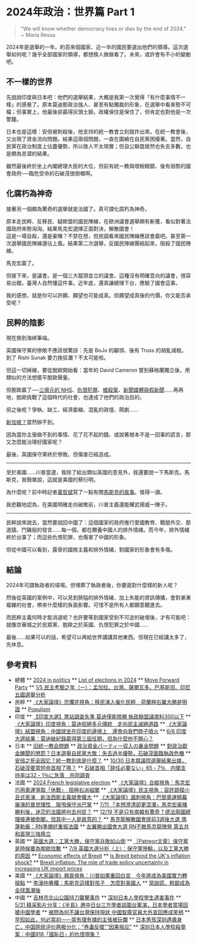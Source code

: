 # 2024年政治：世界篇 Part 1

> "We will know whether democracy lives or dies by the end of 2024." ~ Maria Ressa

2024年是選舉的一年。約百來個國家、近一半的國民要選出他們的領導。這次選舉如何呢？幾乎全部國家的領導，都想換人做做看了。未來，或許會有不小的變動吧。

## 不一樣的世界

先說說印度與日本吧：他們的選舉結果，大概是我第一次覺得「有什麼事情不一樣」的感覺了。原本莫迪那政治強人、甚至有點獨裁的形象，在選舉中看來勢不可檔；但事實上，他最後卻贏得灰頭土臉。政權保住是保住了，但肯定也對他是一次警鐘。

日本也是這樣：安倍被刺殺後，他支持的統一教會立刻就炸出來。在統一教會後，又出現了資金流向問題。結果這兩個問題，一直在圍繞在自民黨困擾著。當然，自民黨在政治制度上佔盡優勢，所以換人不太現實；但自公聯盟居然也失去多數，也是頗為苦澀的結果。

雖然最後終於坐上內閣總理大臣的大位，但前有統一教與增稅眼鏡、後有弱勢的國會政府──臨危受命的石破茂很倒楣啊。

## 化腐朽為神奇

接著另一個頗為驚奇的選舉就是法國了。真可謂化腐朽為神奇。

原本走民粹、反移民、疑歐盟的國民陣線，在歐洲議會選舉頗有斬獲，看似對著法國政府來勢洶洶。結果馬克宏選擇正面對決，解散國會！  
這是一場自殺，還是豪賭？不禁在想，但民調看來國民陣線應該會贏吧。甚至第一次選舉國民陣線還佔上風。結果第二次選舉，反國民陣線團結起來，阻殺了國民陣線。

馬克宏贏了。

但接下來，是議會。是一個三大龍頭並立的議會。這種沒有明確意向的議會，很容易出錯。臺灣人自然懂這件事。近年底，還真讓總理下台，應驗了國會這事。

我的感想，就是你可以許願、願望也可能成真。但願望成真後的代價，你又能否承受呢？

## 民粹的陰影

現在換到海峽筆端。

英國保守黨的慘敗不應該很驚訝：先是 BoJo 的顢頇、後有 Truss 的胡亂減稅。到了 Rishi Sunak 要力挽狂瀾？不太可能啦。

但這一切掉線，要從脫歐開始看：當年的 David Cameron 嘗到蘇格蘭獨立後，用類似的方法想擺平脫歐聲量。

但脫歐贏了──[三億元的 NHS](https://en.wikipedia.org/wiki/Vote_Leave_bus)、[仇恨犯罪](https://en.wikipedia.org/wiki/2016_United_Kingdom_European_Union_membership_referendum#Abuse_and_hate_crime_allegations)、[槍殺案](https://en.wikipedia.org/wiki/Murder_of_Jo_Cox)、[新聞媒體與假新聞](https://en.wikipedia.org/wiki/Causes_of_the_vote_in_favour_of_Brexit#Role_of_the_media)……再再地，脫歐挑戰了這個時代的社會，也達成了他們的政治目的。

但之後呢？爭執、缺工、經濟委縮、混亂的政壇、鬧劇……

[新加坡？](https://en.wikipedia.org/wiki/Singapore-on-Thames)當然辦不到。

因為當你主張做不到的事情、花了花不起的錢、或說著根本不是一回事的謊言，那又怎麼能治理好國家呢？

最後，英國保守黨終於慘敗。但傷害已經造成。

---

至於美國……川普當選，我除了給出類似英國的意見外，我還要說一下馬斯克。馬斯克，我簡單說，這就是美國的蔡衍明。

為什麼呢？前中時記者[黃哲斌](https://www.cw.com.tw/author/64)寫了一點有關[馬斯克的故事](https://x.com/puppydad/status/1518849861713416192)。值得一讀。

我悲觀地認為，在美國明確走向破敗前，川普主義還能耀武揚威一陣子。

---

民粹說來說去，當然要說回中國了：這個國家的政府推行愛國教育、戰狼外交、那道牆、鬥雞般的發言……每一個，都在餵養中國人的排外情緒。而今年，排外情緒終於出事了；而這些仇恨犯罪，也傷害了中國的形象。

但從中國可以看到，露骨的國族主義和排外情緒，對國家的形象會有多傷。

## 結論

2024年可謂執政者的墳場。但埋葬了執政者後，你要面對什麼樣的新人呢？

然後從英國的案例中，可以見到狹隘的排外情緒、加上失能的資訊傳播，會對漸漸複雜的社會，帶來什麼樣的負面影響。可惜不是所有人都願意聽進去。

而民粹主義何時才能消退呢？也許要等到國家受到不可逆的破壞後，才有可能吧：就像京華城之於民眾黨、脫歐之於英國、仇恨犯罪之於中國……

最後……如果可以的話，希望可以再給世界講講其他東西。但現在已經講太多了，先休息。

## 參考資料

* 總體
** [2024 in politics](https://en.wikipedia.org/wiki/2024_in_politics)
** [List of elections in 2024](https://en.wikipedia.org/wiki/List_of_elections_in_2024)
** [Move Forward Party](https://en.wikipedia.org/wiki/Move_Forward_Party)
** [1/5 民主考驗之年（一）：孟加拉、台灣、薩爾瓦多、巴基斯坦、印尼五國選舉分析](https://www.mindiworldnews.com/20240105-2/)
* 民粹
** [《大家論壇》恐懼症視角：移民湧入催化民粹　荷蘭極右翼大勝是明證](https://www.upmedia.mg/forum_info.php?SerialNo=189922)
** [Populism](https://en.wikipedia.org/wiki/Populism)
* 印度
** [【印度大選】票站調查失準 莫迪僅能險勝 執政聯盟議席料300以下](https://europechinese.blogspot.com/2024/06/300.html)
** [《大家論壇》印度視角：莫迪拒絕多元傳統　走向民主滅絕道路](https://www.upmedia.mg/forum_info.php?SerialNo=197421)
** [《大家論壇》結盟視角：中國就坐在印度的邊境上　還會向我們脖子噴火](https://www.upmedia.mg/forum_info.php?SerialNo=165444)
** [6/6 印度大選結果：莫迪破紀錄贏得第三屆任期，但為什麼他不開心？](https://www.mindiworldnews.com/20240606-2/)
* 日本
** [旧統一教会問題](https://ja.wikipedia.org/wiki/%E6%97%A7%E7%B5%B1%E4%B8%80%E6%95%99%E4%BC%9A%E5%95%8F%E9%A1%8C)
** [政治資金パーティー収入の裏金問題](https://ja.wikipedia.org/wiki/%E6%94%BF%E6%B2%BB%E8%B3%87%E9%87%91%E3%83%91%E3%83%BC%E3%83%86%E3%82%A3%E3%83%BC%E5%8F%8E%E5%85%A5%E3%81%AE%E8%A3%8F%E9%87%91%E5%95%8F%E9%A1%8C)
** [對政治獻金醜聞的懲罰？日本選舉自民黨大敗：失去過半優勢，石破茂面臨執政危機](https://global.udn.com/global_vision/story/8663/8320496)
** [安倍之死全因它？統一教到底是什麼？](https://www.cw.com.tw/article/5121935)
** [10/30 日本眾議院選舉結果出爐，石破茂要當短命首相了嗎？](https://www.mindiworldnews.com/20241030-2)
** [石破首相「辞任必要ない」65・7％　内閣支持率は32・1％に急落　共同調査](https://www.sankei.com/article/20241029-A5DPYG3NWBMV3CYK7CDXWCWATE)
* 法國
** [2024 French legislative election](https://en.wikipedia.org/wiki/2024_French_legislative_election)
** [《大家論壇》合縱視角：馬克宏巧用奧運爭取「休戰」　阻極右派組閣](https://www.upmedia.mg/forum_info.php?SerialNo=211826)
** [《大家論壇》民主視角：容許跳樑小丑式表演　新法西斯主義就會擴大](https://www.upmedia.mg/forum_info.php?SerialNo=204879)
** [《大家論壇》諷刺視角：巴黎奧運開幕展演的普世理性　狠甩保守派巴掌](https://www.upmedia.mg/forum_info.php?SerialNo=208514)
** [7/11 「本想澄清卻更混濁」馬克宏豪賭勝利後，迷茫的法國將何去何從？](https://www.mindiworldnews.com/20240711-2)
** [12/19 不是只有南韓有驚奇？德法兩國總理接連被倒閣，但其中一人是故意的？](https://www.mindiworldnews.com/20241219-2)
** [馬克龍解散國會提前3週後大選 瑪蓮勒龐：RN準備好重振法國](https://europechinese.blogspot.com/2024/06/3-rn.html)
** [左翼勝出國會大選 RN不敵馬克龍陣營 第五共和首現三強鼎立](https://europechinese.blogspot.com/2024/07/rn3.html)
* 英國
** [英國大選：工黨大勝，保守黨兵敗如山倒](https://voicettank.org/20240705-3)
** [［Patreon文章］保守黨是時候要為脫歐找數](https://europechinese.blogspot.com/2024/07/patreon_0548855154.html)
** [7/9 英國大選分析（上）：保守黨慘輸，以及工黨大勝的原因](https://www.mindiworldnews.com/20240709-2/)
** [Economic effects of Brexit](https://en.wikipedia.org/wiki/Economic_effects_of_Brexit)
** [Is Brexit behind the UK's inflation shock?](https://www.bbc.com/news/business-65962027)
** [Brexit inflation: The role of trade policy uncertainty in increasing UK import prices](https://cepr.org/voxeu/columns/brexit-inflation-role-trade-policy-uncertainty-increasing-uk-import-prices)
* 美國
** [《大家論壇》興衰視角：川普如果重回白宮　今年將成為美國實力轉捩點](https://www.upmedia.mg/forum_info.php?SerialNo=194374)
** [李濠仲專欄：馬斯克這樣對孩子　怎麼對美國人](https://www.upmedia.mg/news_info.php?Type=2&SerialNo=217259)
** [當說謊、粗鄙成為全球風潮後](https://voicettank.org/20241108-2/)
* 中國
** [吉林市北山公園持刀襲擊事件](https://zh.wikipedia.org/wiki/%E5%90%89%E6%9E%97%E5%B8%82%E5%8C%97%E5%B1%B1%E5%85%AC%E5%9C%92%E6%8C%81%E5%88%80%E8%A5%B2%E6%93%8A%E4%BA%8B%E4%BB%B6)
** [深圳日本人學校學生遇害事件](https://zh.wikipedia.org/wiki/%E6%B7%B1%E5%9C%B3%E6%97%A5%E6%9C%AC%E4%BA%BA%E5%AD%A6%E6%A0%A1%E5%AD%A6%E7%94%9F%E9%81%87%E5%AE%B3%E4%BA%8B%E4%BB%B6)
** [5/31 精采影片分享：《半島》邀中日台三方學者談圍台軍演，日本學者當場回嗆中國學者](https://www.mindiworldnews.com/20240531-2)
** [被問為何不讓台灣保持現狀 中國智庫官員大外宣回應成笑柄](https://www.cna.com.tw/news/acn/202408120140.aspx)
** [早知如此，何必當初——當有理有據的主張被玩爛](https://europechinese.blogspot.com/2024/09/blog-post_20.html)
** [日本男孩深圳遇袭身亡，中国网民评价两极分化：“养蛊反噬”“因果报应”](https://www.voachinese.com/a/chinese-netizens-japanese-schoolboy-20240919/7790967.html)
** [深圳日本人學校殺童案：中國918「國恥日」的仇恨現象？](https://global.udn.com/global_vision/story/8662/8237531)
